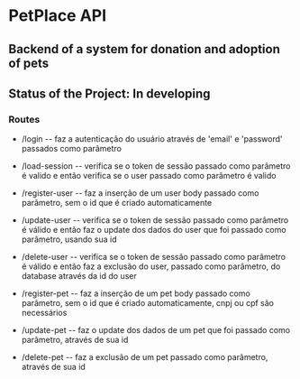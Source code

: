 # PetPlace API

## Backend of a system for donation and adoption of pets

## Status of the Project: In developing

### Routes

- /login  -- faz a autenticação do usuário através de 'email' e 'password' passados como parâmetro

- /load-session -- verifica se o token de sessão passado como parâmetro é valido e então verifica se o user passado como parâmetro é valido

- /register-user -- faz a inserção de um user body passado como parâmetro, sem o id que é criado automaticamente

- /update-user -- verifica se o token de sessão passado como parâmetro é válido e então faz o update dos dados do user que foi passado como parâmetro, usando sua id

- /delete-user -- verifica se o token de sessão passado como parâmetro é válido e então faz a exclusão do user, passado como parâmetro, do database através da id do user 

- /register-pet -- faz a inserção de um pet body passado como parâmetro, sem o id que é criado automaticamente, cnpj ou cpf são necessários

- /update-pet -- faz o update dos dados de um pet que foi passado como parâmetro, através de sua id

- /delete-pet -- faz a exclusão de um pet passado como parâmetro, através de sua id